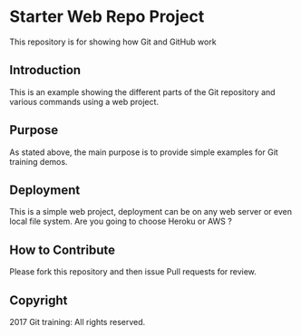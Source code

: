 # Starter Web Repo Project

This repository is for showing how Git and GitHub work

## Introduction

This is an example showing the different parts of the Git repository
and various commands using a web project.

## Purpose

As stated above, the main purpose is to provide simple examples
for Git training demos.

## Deployment

This is a simple web project, deployment can be on
any web server or even local file system.
Are you going to choose Heroku or AWS ?

## How to Contribute

Please fork this repository and then issue Pull requests for review.

## Copyright

2017 Git training: All rights reserved.
